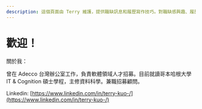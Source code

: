 ```yaml
---
description: 這個頁面由 Terry 維護，提供職缺訊息和履歷寫作技巧。對職缺感興趣、履歷修改建議、企業招募合作，歡迎聯繫 terry@brucehr.com.tw
---
```


# 歡迎！

關於我：

曾在 Adecco 台灣辦公室工作，負責軟體領域人才招募。目前就讀哥本哈根大學 IT & Cognition 碩士學程，主修資料科學。兼職招募顧問。

Linkedin: [https://www.linkedin.com/in/terry-kuo-/](https://www.linkedin.com/in/terry-kuo-/)



